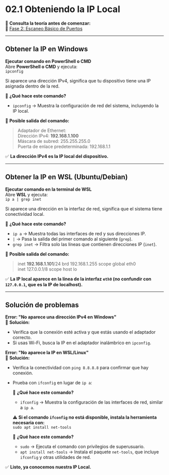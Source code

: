 # 02.1 Obteniendo la IP Local

📖 **Consulta la teoría antes de comenzar:**  
🔗 [Fase 2: Escaneo Básico de Puertos](https://notion.so/enlace-a-fase-2)

---

## Obtener la IP en Windows

**Ejecutar comando en PowerShell o CMD**  
Abre **PowerShell o CMD** y ejecuta:  
`ipconfig`  

Si aparece una dirección IPv4, significa que tu dispositivo tiene una IP asignada dentro de la red.  

📌 **¿Qué hace este comando?**  
- `ipconfig` → Muestra la configuración de red del sistema, incluyendo la IP local.  

📌 **Posible salida del comando:**  
> Adaptador de Ethernet:  
> Dirección IPv4: **192.168.1.100**  
> Máscara de subred: 255.255.255.0  
> Puerta de enlace predeterminada: 192.168.1.1  

✅ **La dirección IPv4 es la IP local del dispositivo.**  

---

## Obtener la IP en WSL (Ubuntu/Debian)  

**Ejecutar comando en la terminal de WSL**  
Abre **WSL** y ejecuta:  
`ip a | grep inet`  

Si aparece una dirección en la interfaz de red, significa que el sistema tiene conectividad local.  

📌 **¿Qué hace este comando?**  
- `ip a` → Muestra todas las interfaces de red y sus direcciones IP.  
- `|` → Pasa la salida del primer comando al siguiente (`grep`).  
- `grep inet` → Filtra solo las líneas que contienen direcciones IP (`inet`).  

📌 **Posible salida del comando:**  
> inet **192.168.1.101**/24 brd 192.168.1.255 scope global eth0  
> inet 127.0.0.1/8 scope host lo  

✅ **La IP local aparece en la línea de la interfaz `eth0` (no confundir con `127.0.0.1`, que es la IP de localhost).**  

---

## Solución de problemas  

**Error: "No aparece una dirección IPv4 en Windows"**  
📌 **Solución:**  
- Verifica que la conexión esté activa y que estás usando el adaptador correcto.  
- Si usas Wi-Fi, busca la IP en el adaptador inalámbrico en `ipconfig`.  

**Error: "No aparece la IP en WSL/Linux"**  
📌 **Solución:**  
- Verifica la conectividad con `ping 8.8.8.8` para confirmar que hay conexión.  
- Prueba con `ifconfig` en lugar de `ip a`:  

  📌 **¿Qué hace este comando?**  
  - `ifconfig` → Muestra la configuración de las interfaces de red, similar a `ip a`.  

  ⚠️ **Si el comando `ifconfig` no está disponible, instala la herramienta necesaria con:**  
  `sudo apt install net-tools`  

  📌 **¿Qué hace este comando?**  
  - `sudo` → Ejecuta el comando con privilegios de superusuario.  
  - `apt install net-tools` → Instala el paquete `net-tools`, que incluye `ifconfig` y otras utilidades de red.  

✅ **Listo, ya conocemos nuestra IP Local.**
